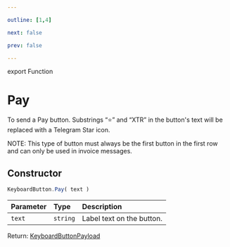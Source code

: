 ```yaml
---

outline: [1,4]

next: false

prev: false

---
```


export Function
# Pay

To send a Pay button. Substrings “⭐” and “XTR” in the button's text will be replaced with a Telegram Star icon.

NOTE: This type of button must always be the first button in the first row and can only be used in invoice messages.

## Constructor
 ```ts
 KeyboardButton.Pay( text )
 ```
 
 | Parameter | Type | Description |
| :--- | :--- | :--- |
| `text` | `string` | Label text on the button. |

Return: [KeyboardButtonPayload](../../../interfaces/KeyboardButtonPayload.md)
